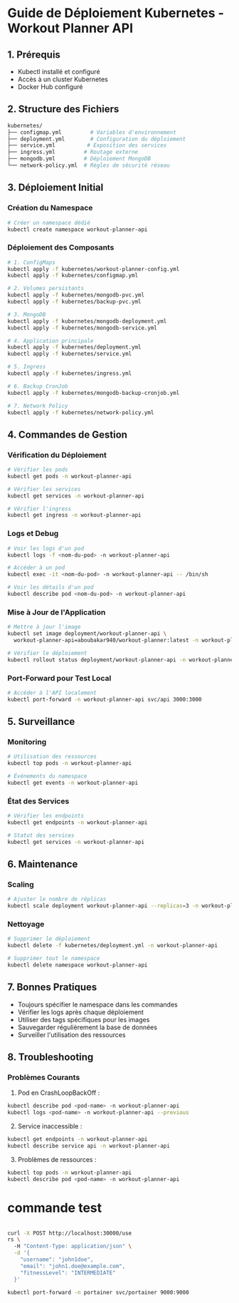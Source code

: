 # Guide de Déploiement Kubernetes - Workout Planner API

## 1. Prérequis
- Kubectl installé et configuré
- Accès à un cluster Kubernetes
- Docker Hub configuré

## 2. Structure des Fichiers
```bash
kubernetes/
├── configmap.yml         # Variables d'environnement
├── deployment.yml        # Configuration du déploiement
├── service.yml          # Exposition des services
├── ingress.yml         # Routage externe
├── mongodb.yml         # Déploiement MongoDB
└── network-policy.yml  # Règles de sécurité réseau
```

## 3. Déploiement Initial

### Création du Namespace
```bash
# Créer un namespace dédié
kubectl create namespace workout-planner-api
```

### Déploiement des Composants
```bash
# 1. ConfigMaps
kubectl apply -f kubernetes/workout-planner-config.yml
kubectl apply -f kubernetes/configmap.yml

# 2. Volumes persistants
kubectl apply -f kubernetes/mongodb-pvc.yml
kubectl apply -f kubernetes/backup-pvc.yml

# 3. MongoDB
kubectl apply -f kubernetes/mongodb-deployment.yml
kubectl apply -f kubernetes/mongodb-service.yml

# 4. Application principale
kubectl apply -f kubernetes/deployment.yml
kubectl apply -f kubernetes/service.yml

# 5. Ingress
kubectl apply -f kubernetes/ingress.yml

# 6. Backup CronJob
kubectl apply -f kubernetes/mongodb-backup-cronjob.yml

# 7. Network Policy
kubectl apply -f kubernetes/network-policy.yml
```

## 4. Commandes de Gestion

### Vérification du Déploiement
```bash
# Vérifier les pods
kubectl get pods -n workout-planner-api

# Vérifier les services
kubectl get services -n workout-planner-api

# Vérifier l'ingress
kubectl get ingress -n workout-planner-api
```

### Logs et Debug
```bash
# Voir les logs d'un pod
kubectl logs -f <nom-du-pod> -n workout-planner-api

# Accéder à un pod
kubectl exec -it <nom-du-pod> -n workout-planner-api -- /bin/sh

# Voir les détails d'un pod
kubectl describe pod <nom-du-pod> -n workout-planner-api
```

### Mise à Jour de l'Application
```bash
# Mettre à jour l'image
kubectl set image deployment/workout-planner-api \
  workout-planner-api=aboubakar940/workout-planner:latest -n workout-planner-api

# Vérifier le déploiement
kubectl rollout status deployment/workout-planner-api -n workout-planner-api
```

### Port-Forward pour Test Local
```bash
# Accéder à l'API localement
kubectl port-forward -n workout-planner-api svc/api 3000:3000

```

## 5. Surveillance

### Monitoring
```bash
# Utilisation des ressources
kubectl top pods -n workout-planner-api

# Événements du namespace
kubectl get events -n workout-planner-api
```

### État des Services
```bash
# Vérifier les endpoints
kubectl get endpoints -n workout-planner-api

# Statut des services
kubectl get services -n workout-planner-api
```

## 6. Maintenance

### Scaling
```bash
# Ajuster le nombre de réplicas
kubectl scale deployment workout-planner-api --replicas=3 -n workout-planner-api
```

### Nettoyage
```bash
# Supprimer le déploiement
kubectl delete -f kubernetes/deployment.yml -n workout-planner-api

# Supprimer tout le namespace
kubectl delete namespace workout-planner-api
```

## 7. Bonnes Pratiques
- Toujours spécifier le namespace dans les commandes
- Vérifier les logs après chaque déploiement
- Utiliser des tags spécifiques pour les images
- Sauvegarder régulièrement la base de données
- Surveiller l'utilisation des ressources

## 8. Troubleshooting

### Problèmes Courants
1. Pod en CrashLoopBackOff :
```bash
kubectl describe pod <pod-name> -n workout-planner-api
kubectl logs <pod-name> -n workout-planner-api --previous
```

2. Service inaccessible :
```bash
kubectl get endpoints -n workout-planner-api
kubectl describe service api -n workout-planner-api
```

3. Problèmes de ressources :
```bash
kubectl top pods -n workout-planner-api
kubectl describe pod <pod-name> -n workout-planner-api
```


# commande test

```bash

curl -X POST http://localhost:30000/use
rs \                                            
  -H "Content-Type: application/json" \
  -d '{                             
    "username": "john1doe",
    "email": "john1.doe@example.com",
    "fitnessLevel": "INTERMEDIATE"
  }'

```

```bash
kubectl port-forward -n portainer svc/portainer 9000:9000
```